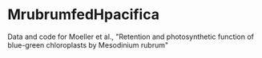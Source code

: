 # MrubrumfedHpacifica
Data and code for Moeller et al., "Retention and photosynthetic function of blue-green chloroplasts by Mesodinium rubrum"
